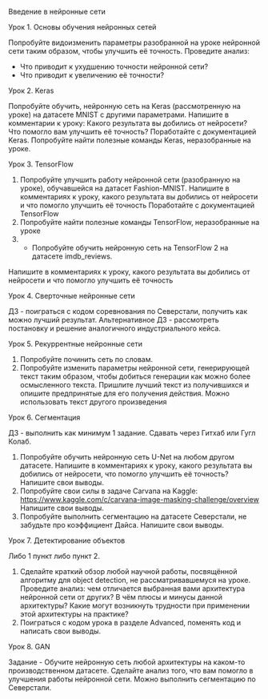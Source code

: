 Введение в нейронные сети

Урок 1. Основы обучения нейронных сетей

Попробуйте видоизменить параметры разобранной на уроке нейронной сети таким образом, чтобы улучшить её точность. Проведите анализ:
- Что приводит к ухудшению точности нейронной сети?
- Что приводит к увеличению её точности?

Урок 2. Keras

Попробуйте обучить, нейронную сеть на Keras (рассмотренную на уроке) на датасете MNIST с другими параметрами. Напишите в комментарии к уроку:
Какого результата вы добились от нейросети?
Что помогло вам улучшить её точность?
Поработайте с документацией Keras. Попробуйте найти полезные команды Keras, неразобранные на уроке.

Урок 3. TensorFlow

1. Попробуйте улучшить работу нейронной сети (разобранную на уроке), обучавшейся на датасет Fashion-MNIST. Напишите в комментариях к уроку, какого результата вы добились от нейросети и что помогло улучшить её точность
Поработайте с документацией TensorFlow 
2. Попробуйте найти полезные команды TensorFlow, неразобранные на уроке
3. * Попробуйте обучить нейронную сеть на TensorFlow 2 на датасете imdb_reviews.

Напишите в комментариях к уроку, какого результата вы добились от нейросети и что
помогло улучшить её точность

Урок 4. Сверточные нейронные сети

ДЗ - поиграться с кодом соревнования по Северстали, получить как можно лучший результат.
Альтернативное ДЗ - рассмотреть постановку и решение аналогичного индустриального кейса.

Урок 5. Рекуррентные нейронные сети

1. Попробуйте починить сеть по словам.
2. Попробуйте изменить параметры нейронной сети, генерирующей текст таким образом, чтобы добиться генерации как можно более осмысленного текста. Пришлите лучший текст из получившихся и опишите предпринятые для его получения действия. Можно использовать текст другого произведения

Урок 6. Сегментация

ДЗ - выполнить как минимум 1 задание. Сдавать через Гитхаб или Гугл Колаб.

1. Попробуйте обучить нейронную сеть U-Net на любом другом датасете. Напишите в комментариях к уроку, какого результата вы добились от нейросети, что помогло улучшить её точность?
Напишите свои выводы.
2. Попробуйте свои силы в задаче Carvana на Kaggle: https://www.kaggle.com/c/carvana-image-masking-challenge/overview
Напишите свои выводы.
3. Попробуйте выполнить сегментацию на датасете Северстали, не забудьте про коэффициент Дайса.
Напишите свои выводы.

Урок 7. Детектирование объектов

Либо 1 пункт либо пункт 2.

1. Сделайте краткий обзор любой научной работы, посвящённой алгоритму для object detection, не рассматривавшемуся на уроке. Проведите анализ: чем отличается выбранная вами архитектура нейронной сети от других? В чём плюсы и минусы данной архитектуры? Какие могут возникнуть трудности при применении этой архитектуры на практике?
2. Поиграться с кодом урока в разделе Advanced, поменять код и написать свои выводы.

Урок 8. GAN

Задание - Обучите нейронную сеть любой архитектуры на каком-то производственном датасете. Сделайте анализ того, что вам помогло в улучшения работы нейронной сети.
Можно выполнить сегментацию по Северстали.